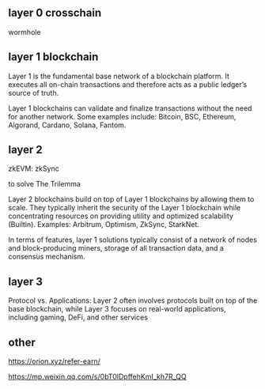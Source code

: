 ## layer 0 crosschain
wormhole

## layer 1 blockchain

Layer 1 is the fundamental base network of a blockchain platform. It executes all on-chain transactions and therefore acts as a public ledger’s source of truth.

Layer 1 blockchains can validate and finalize transactions without the need for another network. Some examples include: Bitcoin, BSC, Ethereum, Algorand, Cardano, Solana, Fantom.

## layer 2
zkEVM: zkSync

to solve The Trilemma

Layer 2 blockchains build on top of Layer 1 blockchains by allowing them to scale. They typically inherit the security of the Layer 1 blockchain while concentrating resources on providing utility and optimized scalability (Builtin). Examples: Arbitrum, Optimism, ZkSync, StarkNet.

In terms of features, layer 1 solutions typically consist of a network of nodes and block-producing miners, storage of all transaction data, and a consensus mechanism.

## layer 3

Protocol vs. Applications: Layer 2 often involves protocols built on top of the base blockchain, while Layer 3 focuses on real-world applications, including gaming, DeFi, and other services

## other
https://orion.xyz/refer-earn/


https://mp.weixin.qq.com/s/0bT0IDpffehKmI_kh7R_QQ
